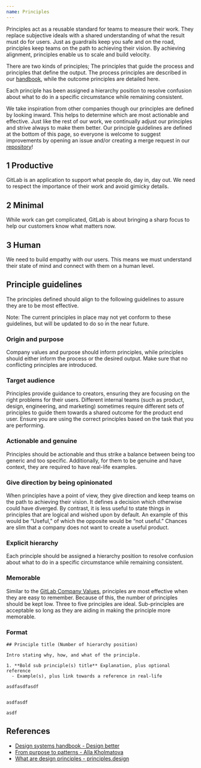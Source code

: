 ```yaml
---
name: Principles
---
```


Principles act as a reusable standard for teams to measure their work. They replace subjective ideals with a shared understanding of what the result must do for users. Just as guardrails keep you safe and on the road, principles keep teams on the path to achieving their vision. By achieving alignment, principles enable us to scale and build velocity.

There are two kinds of principles; The principles that guide the process and principles that define the output. The process principles are described in our [handbook](https://about.gitlab.com/handbook/product/#product-principles), while the outcome principles are detailed here.

Each principle has been assigned a hierarchy position to resolve confusion about what to do in a specific circumstance while remaining consistent.

We take inspiration from other companies though our principles are defined by looking inward. This helps to determine which are most actionable and effective. Just like the rest of our work, we continually adjust our principles and strive always to make them better. Our principle guidelines are defined at the bottom of this page, so everyone is welcome to suggest improvements by opening an issue and/or creating a merge request in our [repository](https://gitlab.com/gitlab-org/design.gitlab.com)!

## 1 Productive

GitLab is an application to support what people do, day in, day out. We need to respect the importance of their work and avoid gimicky details.

<!--
 1. **Bold sub principle(s) title** Explanation, plus optional reference
  - Example(s), plus link towards a reference in real-life
-->

## 2 Minimal

While work can get complicated, GitLab is about bringing a sharp focus to help our customers know what matters now.

<!--
 1. **Bold sub principle(s) title** Explanation, plus optional reference
  - Example(s), plus link towards a reference in real-life
-->

## 3 Human

We need to build empathy with our users. This means we must understand their state of mind and connect with them on a human level.

<!--
1. **Bold sub principle(s) title** Explanation, plus optional reference
  - Example(s), plus link towards a reference in real-life
-->

## Principle guidelines

The principles defined should align to the following guidelines to assure they are to be most effective.

Note: The current principles in place may not yet conform to these guidelines, but will be updated to do so in the near future.

### Origin and purpose

Company values and purpose should inform principles, while principles should either inform the process or the desired output. Make sure that no conflicting principles are introduced.

### Target audience

Principles provide guidance to creators, ensuring they are focusing on the right problems for their users. Different internal teams (such as product, design, engineering, and marketing) sometimes require different sets of principles to guide them towards a shared outcome for the product end user. Ensure you are using the correct principles based on the task that you are performing.

### Actionable and genuine

Principles should be actionable and thus strike a balance between being too generic and too specific. Additionally, for them to be genuine and have context, they are required to have real-life examples.

### Give direction by being opinionated

When principles have a point of view, they give direction and keep teams on the path to achieving their vision. It defines a decision which otherwise could have diverged. By contrast, it is less useful to state things in principles that are logical and wished upon by default. An example of this would be “Useful,” of which the opposite would be “not useful.” Chances are slim that a company does not want to create a useful product.

### Explicit hierarchy

Each principle should be assigned a hierarchy position to resolve confusion about what to do in a specific circumstance while remaining consistent.

### Memorable

Similar to the [GitLab Company Values](https://about.gitlab.com/handbook/values/#about-our-values), principles are most effective when they are easy to remember. Because of this, the number of principles should be kept low. Three to five principles are ideal. Sub-principles are acceptable so long as they are aiding in making the principle more memorable.

### Format

```
## Principle title (Number of hierarchy position)

Intro stating why, how, and what of the principle.

1. **Bold sub principle(s) title** Explanation, plus optional reference
  - Example(s), plus link towards a reference in real-life
```
    


    asdfasdfasdf


    asdfasdf

    asdf
    
## References

- [Design systems handbook - Design better](https://www.designbetter.co/design-systems-handbook/expanding-design-system)
- [From purpose to patterns - Alla Kholmatova](https://speakerdeck.com/craftui/from-purpose-to-patterns)
- [What are design principles - principles.design](https://principles.design/#what-are-design-principles)
